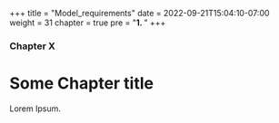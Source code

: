 +++
title = "Model_requirements"
date = 2022-09-21T15:04:10-07:00
weight = 31
chapter = true
pre = "<b>1. </b>"
+++

### Chapter X

# Some Chapter title

Lorem Ipsum.
